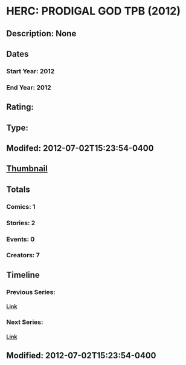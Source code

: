 # HERC: PRODIGAL GOD TPB (2012)
## Description: None
## Dates
### Start Year: 2012
### End Year: 2012
## Rating: 
## Type: 
## Modifed: 2012-07-02T15:23:54-0400
## [Thumbnail](http://i.annihil.us/u/prod/marvel/i/mg/b/40/image_not_available.jpg)
## Totals
### Comics: 1
### Stories: 2
### Events: 0
### Creators: 7
## Timeline
### Previous Series: 
#### [Link]()
### Next Series: 
#### [Link]()
## Modified: 2012-07-02T15:23:54-0400